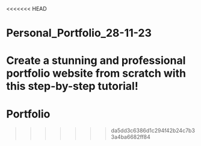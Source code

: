 <<<<<<< HEAD
# Personal_Portfolio_28-11-23
Create a stunning and professional portfolio website from scratch with this step-by-step tutorial!
=======
# Portfolio
>>>>>>> da5dd3c6386d1c294f42b24c7b33a4ba6682ff84
